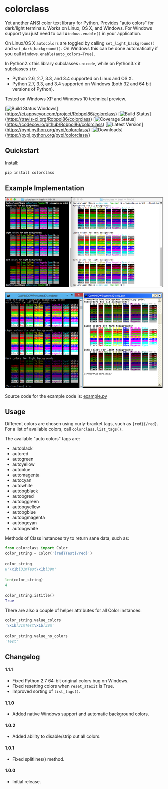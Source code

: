 # colorclass

Yet another ANSI color text library for Python. Provides "auto colors" for dark/light terminals. Works on Linux, OS X,
and Windows. For Windows support you just need to call `Windows.enable()` in your application.

On Linux/OS X `autocolors` are toggled by calling `set_light_background()` and `set_dark_background()`. On Windows this
can be done automatically if you call `Windows.enable(auto_colors=True)`.

In Python2.x this library subclasses `unicode`, while on Python3.x it subclasses `str`.

* Python 2.6, 2.7, 3.3, and 3.4 supported on Linux and OS X.
* Python 2.7, 3.3, and 3.4 supported on Windows (both 32 and 64 bit versions of Python).

Tested on Windows XP and Windows 10 technical preview.

[![Build Status Windows](https://img.shields.io/appveyor/ci/Robpol86/colorclass.svg?style=flat-square)]
(https://ci.appveyor.com/project/Robpol86/colorclass)
[![Build Status](https://img.shields.io/travis/Robpol86/colorclass/master.svg?style=flat-square)]
(https://travis-ci.org/Robpol86/colorclass)
[![Coverage Status](https://img.shields.io/codecov/c/github/Robpol86/colorclass/master.svg?style=flat-square)]
(https://codecov.io/github/Robpol86/colorclass)
[![Latest Version](https://img.shields.io/pypi/v/colorclass.svg?style=flat-square)]
(https://pypi.python.org/pypi/colorclass/)
[![Downloads](https://img.shields.io/pypi/dm/colorclass.svg?style=flat-square)]
(https://pypi.python.org/pypi/colorclass/)

## Quickstart

Install:
```bash
pip install colorclass
```

## Example Implementation

![Example Script Screenshot](/example.png?raw=true "Example Script Screenshot")

![Example Windows Screenshot](/example_windows.png?raw=true "Example Windows Screenshot")

Source code for the example code is: [example.py](example.py)

## Usage

Different colors are chosen using curly-bracket tags, such as `{red}{/red}`. For a list of available colors, call
`colorclass.list_tags()`.

The available "auto colors" tags are:

* autoblack
* autored
* autogreen
* autoyellow
* autoblue
* automagenta
* autocyan
* autowhite
* autobgblack
* autobgred
* autobggreen
* autobgyellow
* autobgblue
* autobgmagenta
* autobgcyan
* autobgwhite

Methods of Class instances try to return sane data, such as:

```python
from colorclass import Color
color_string = Color('{red}Test{/red}')

color_string
u'\x1b[31mTest\x1b[39m'

len(color_string)
4

color_string.istitle()
True
```

There are also a couple of helper attributes for all Color instances:

```python
color_string.value_colors
'\x1b[31mTest\x1b[39m'

color_string.value_no_colors
'Test'
```

## Changelog

#### 1.1.1

* Fixed Python 2.7 64-bit original colors bug on Windows.
* Fixed resetting colors when `reset_atexit` is True.
* Improved sorting of `list_tags()`.

#### 1.1.0

* Added native Windows support and automatic background colors.

#### 1.0.2

* Added ability to disable/strip out all colors.

#### 1.0.1

* Fixed splitlines() method.

#### 1.0.0

* Initial release.
